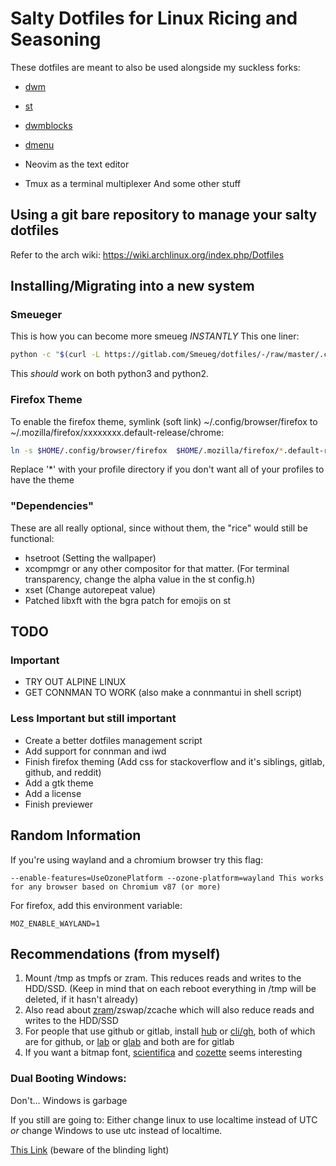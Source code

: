 # Salty Dotfiles for Linux Ricing and Seasoning
These dotfiles are meant to also be used alongside my suckless forks:
- [dwm](https://gitlab.com/Smeueg/dwm)
- [st](https://gitlab.com/Smeueg/st)
- [dwmblocks](https://gitlab.com/Smeueg/dwmblocks)
- [dmenu](https://gitlab.com/Smeueg/dmenu)

- Neovim as the text editor
- Tmux as a terminal multiplexer
And some other stuff


## Using a git bare repository to manage your salty dotfiles
Refer to the arch wiki: https://wiki.archlinux.org/index.php/Dotfiles


## Installing/Migrating into a new system
### Smeueger
This is how you can become more smeueg *INSTANTLY*
This one liner:
```sh
python -c "$(curl -L https://gitlab.com/Smeueg/dotfiles/-/raw/master/.config/scripts/migrate/salt-mine)"
```
This _should_ work on both python3 and python2.

### Firefox Theme
To enable the firefox theme, symlink (soft link) ~/.config/browser/firefox to ~/.mozilla/firefox/xxxxxxxx.default-release/chrome:
```sh
ln -s $HOME/.config/browser/firefox  $HOME/.mozilla/firefox/*.default-release/chrome
```
Replace '*' with your profile directory if you don't want all of your profiles to have the theme



### "Dependencies"
These are all really optional, since without them, the "rice" would still be functional:
- hsetroot (Setting the wallpaper)
- xcompmgr or any other compositor for that matter. (For terminal transparency, change the alpha value in the st config.h)
- xset (Change autorepeat value)
- Patched libxft with the bgra patch for emojis on st


## TODO
### Important
* TRY OUT ALPINE LINUX
* GET CONNMAN TO WORK (also make a connmantui in shell script)

### Less Important but still important
- Create a better dotfiles management script
- Add support for connman and iwd
- Finish firefox theming (Add css for stackoverflow and it's siblings, gitlab, github, and reddit)
- Add a gtk theme
- Add a license
- Finish previewer


## Random Information
If you're using wayland and a chromium browser try this flag:
```
--enable-features=UseOzonePlatform --ozone-platform=wayland This works for any browser based on Chromium v87 (or more)
```
For firefox, add this environment variable:
```
MOZ_ENABLE_WAYLAND=1
```

## Recommendations (from myself)
1. Mount /tmp as tmpfs or zram. This reduces reads and writes to the HDD/SSD. (Keep in mind that on each reboot everything in /tmp will be deleted, if it hasn't already)
2. Also read about [zram](https://www.kernel.org/doc/html/latest/admin-guide/blockdev/zram.html)/zswap/zcache which will also reduce reads and writes to the HDD/SSD
3. For people that use github or gitlab, install [hub](https://github.com/profclems/glab) or [cli/gh](https://github.com/cli/cli), both of which are for github, or [lab](https://github.com/zaquestion/lab/) or [glab](https://github.com/profclems/glab) and both are for gitlab
4. If you want a bitmap font, [scientifica](https://github.com/NerdyPepper/scientifica) and [cozette](https://github.com/slavfox/Cozette) seems interesting

### Dual Booting Windows:
Don't... Windows is garbage

If you still are going to:
Either change linux to use localtime instead of UTC *or* change Windows to use utc instead of localtime.

[This Link](https://itsfoss.com/wrong-time-dual-boot/) (beware of the blinding light)
